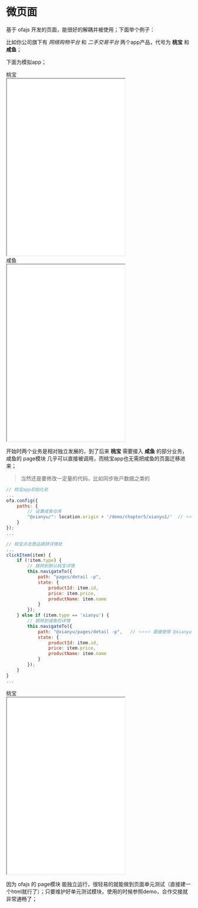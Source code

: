 # 微页面

基于 ofajs 开发的页面，能很好的解耦并被使用；下面举个例子：

比如你公司旗下有 *网络购物平台* 和 *二手交易平台* 两个app产品，代号为 **桃宝** 和 **咸鱼**；

下面为模拟app；

<div>
    <div>桃宝</div>
    <iframe src="demo/chapter5/taobao1/index.html" style="width:320px;height:480px;"></iframe>
</div>

<div>
    <div>咸鱼</div>
    <iframe src="demo/chapter5/xianyu1/index.html" style="width:320px;height:480px;"></iframe>
</div>

开始时两个业务是相对独立发展的，到了后来 **桃宝** 需要接入 **咸鱼** 的部分业务，咸鱼的 page模块 几乎可以直接被调用，而桃宝app也无需把咸鱼的页面迁移进来；

> 当然还是要修改一定量的代码，比如同步账户数据之类的

```javascript
// 桃宝app初始化处
...
ofa.config({
    paths: {
        // 设置咸鱼仓库
        "@xianyu/": location.origin + '/demo/chapter5/xianyu1/'  // ⭐️⭐️⭐️⭐️ 注册咸鱼的仓库
    }
});
...
```

```javascript
// 桃宝点击商品跳转详情处
...
clickItem(item) {
    if (!item.type) {
        // 跳转到默认桃宝详情
        this.navigateTo({
            path: "pages/detail -p",
            state: {
                productId: item.id,
                price: item.price,
                productName: item.name
            }
        });
    } else if (item.type == 'xianyu') {
        // 跳转到咸鱼的详情
        this.navigateTo({
            path: "@xianyu/pages/detail -p",   // ⭐️⭐️⭐️⭐️ 直接使用 @xianyu 的仓库代码
            state: {
                productId: item.id,
                price: item.price,
                productName: item.name
            }
        });
    }
}
...
```

<div>
    <div>桃宝</div>
    <iframe src="demo/chapter5/taobao2/index.html" style="width:320px;height:480px;"></iframe>
</div>


因为 ofajs 的 page模块 能独立运行，很轻易的就能做到页面单元测试（直接建一个html就行了）；只要维护好单元测试模块，使用的时候参照demo，合作交接就非常通畅了；